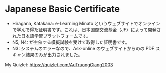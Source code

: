 # Japanese Basic Certificate
- Hiragana, Katakana: e-Learning Minato というウェブサイトでオンラインで学んで得た証明書です。これは、日本国際交流基金（JF）によって開発された日本語学習プラットフォームです。
- N5, N4: が主催する模擬試験を受けて取得した証明書です。
- N3: システムのエラーなので、Ask-online のウェブサイトからのの PDF スキャン結果のみが出力されました。

My Quizlet: https://quizlet.com/AuTruongGiang2003
